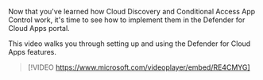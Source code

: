 Now that you've learned how Cloud Discovery and Conditional Access App Control work, it's time to see how to implement them in the Defender for Cloud Apps portal.

This video walks you through setting up and using the Defender for Cloud Apps features.

> [!VIDEO https://www.microsoft.com/videoplayer/embed/RE4CMYG]
